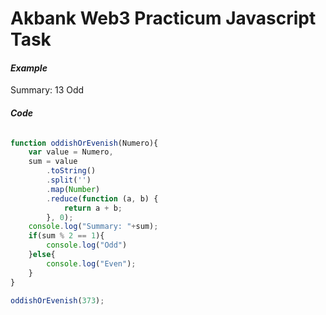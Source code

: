 
# Akbank Web3 Practicum Javascript Task
#### _Example_

Summary: 13
Odd


#### _Code_

```javascript

function oddishOrEvenish(Numero){
    var value = Numero,
    sum = value
        .toString()
        .split('')
        .map(Number)
        .reduce(function (a, b) {
            return a + b;
        }, 0);
    console.log("Summary: "+sum);
    if(sum % 2 == 1){
        console.log("Odd")
    }else{
        console.log("Even");
    }
}

oddishOrEvenish(373);

```
